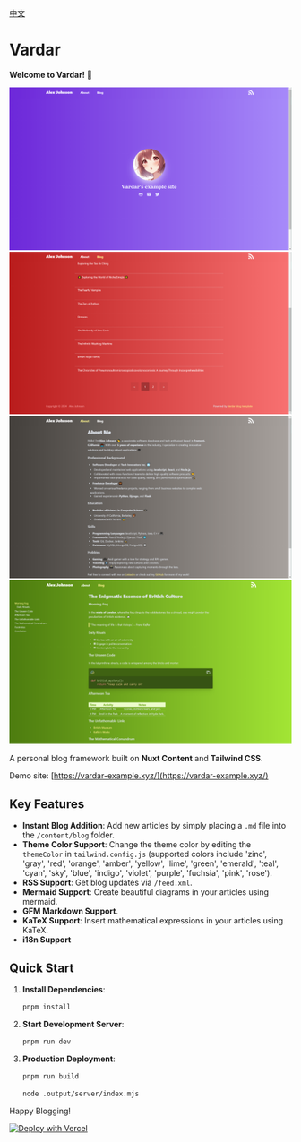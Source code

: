 [中文](./README-zh.md)

# Vardar

**Welcome to Vardar!** 🚀

![screenshot of Vardar 1](./screenshots/screenshot1.png)
![screenshot of Vardar 2](./screenshots/screenshot2.png)
![screenshot of Vardar 3](./screenshots/screenshot3.png)
![screenshot of Vardar 4](./screenshots/screenshot4.png)

A personal blog framework built on **Nuxt Content** and **Tailwind CSS**.

Demo site: [https://vardar-example.xyz/](https://vardar-example.xyz/)

## Key Features

- **Instant Blog Addition**: Add new articles by simply placing a `.md` file into the `/content/blog` folder.
- **Theme Color Support**: Change the theme color by editing the `themeColor` in `tailwind.config.js` (supported colors include 'zinc', 'gray', 'red', 'orange', 'amber', 'yellow', 'lime', 'green', 'emerald', 'teal', 'cyan', 'sky', 'blue', 'indigo', 'violet', 'purple', 'fuchsia', 'pink', 'rose').
- **RSS Support**: Get blog updates via `/feed.xml`.
- **Mermaid Support**: Create beautiful diagrams in your articles using mermaid.
- **GFM Markdown Support**.
- **KaTeX Support**: Insert mathematical expressions in your articles using KaTeX.
- **i18n Support**

## Quick Start

1. **Install Dependencies**:

   ```bash
   pnpm install
   ```

2. **Start Development Server**:

   ```bash
   pnpm run dev
   ```

3. **Production Deployment**:

   ```bash
   pnpm run build
   ```

   ```bash
   node .output/server/index.mjs
   ```

Happy Blogging!

[![Deploy with Vercel](https://vercel.com/button)](https://vercel.com/new/clone?repository-url=https%3A%2F%2Fgithub.com%2Fhanyujie2002%2FVardar)
